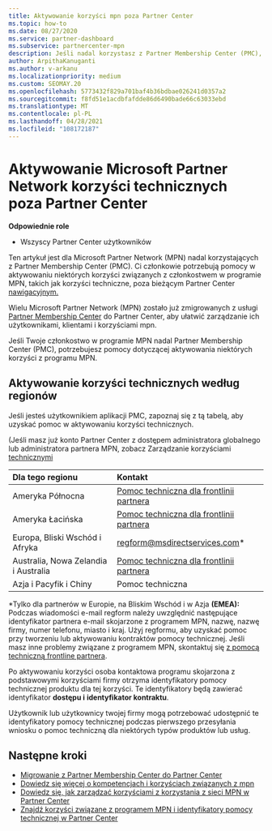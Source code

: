 ```yaml
---
title: Aktywowanie korzyści mpn poza Partner Center
ms.topic: how-to
ms.date: 08/27/2020
ms.service: partner-dashboard
ms.subservice: partnercenter-mpn
description: Jeśli nadal korzystasz z Partner Membership Center (PMC), dowiedz się, z kim należy się kontaktować, aby aktywować korzyści pomocy technicznej MPN i przekazać identyfikatory pomocy technicznej dla korzyści.
author: ArpithaKanuganti
ms.author: v-arkanu
ms.localizationpriority: medium
ms.custom: SEOMAY.20
ms.openlocfilehash: 5773432f829a701baf4b36bdbae026241d0357a2
ms.sourcegitcommit: f8fd51e1acdbfafdde86d6490bade66c63033ebd
ms.translationtype: MT
ms.contentlocale: pl-PL
ms.lasthandoff: 04/28/2021
ms.locfileid: "108172187"
---
```

# <a name="activate-microsoft-partner-network-technical-benefits-outside-of-partner-center"></a>Aktywowanie Microsoft Partner Network korzyści technicznych poza Partner Center


**Odpowiednie role**

- Wszyscy Partner Center użytkowników

Ten artykuł jest dla Microsoft Partner Network (MPN) nadal korzystających z Partner Membership Center (PMC). Ci członkowie potrzebują pomocy w aktywowaniu niektórych korzyści związanych z członkostwem w programie MPN, takich jak korzyści techniczne, poza bieżącym Partner Center [nawigacyjnym.](https://partner.microsoft.com/dashboard)

Wielu Microsoft Partner Network (MPN) zostało już zmigrowanych z usługi [Partner Membership Center](prepare-pmc-pc-migration.md) do Partner Center, aby ułatwić zarządzanie ich użytkownikami, klientami i korzyściami mpn.

Jeśli Twoje członkostwo w programie MPN nadal Partner Membership Center (PMC), potrzebujesz pomocy dotyczącej aktywowania niektórych korzyści z programu MPN.

## <a name="activate-technical-benefits-by-region"></a>Aktywowanie korzyści technicznych według regionów

Jeśli jesteś użytkownikiem aplikacji PMC, zapoznaj się z tą tabelą, aby uzyskać pomoc w aktywowaniu korzyści technicznych.

(Jeśli masz już konto Partner Center z dostępem administratora globalnego lub administratora partnera MPN, zobacz Zarządzanie korzyściami [technicznymi](https://docs.microsoft.com/partner-center/manage-your-partner-network-benefits#manage-technical-benefits)

|Dla tego regionu  | Kontakt |
|:--------|:------------|
|Ameryka Północna  | [Pomoc techniczna dla frontlinii partnera](https://partner.microsoft.com/support?issueid=300-0042)  |
|Ameryka Łacińska  | [Pomoc techniczna dla frontlinii partnera](https://partner.microsoft.com/support?issueid=300-0042)  |
|Europa, Bliski Wschód i Afryka  | [regform@msdirectservices.com](mailto:regform@msdirectservices.com)*  |
|Australia, Nowa Zelandia i Australia  | [Pomoc techniczna dla frontlinii partnera](https://partner.microsoft.com/support?issueid=300-0042)  |
|Azja i Pacyfik i Chiny  | Pomoc techniczna  |

\*Tylko dla partnerów w Europie, na Bliskim Wschód i w Azja **(EMEA):** Podczas wiadomości e-mail regform należy uwzględnić następujące identyfikator partnera e-mail skojarzone z programem MPN, nazwę, nazwę firmy, numer telefonu, miasto i kraj. Użyj regformu, aby uzyskać pomoc przy tworzeniu lub aktywowaniu kontraktów pomocy technicznej. Jeśli masz inne problemy związane z programem MPN, skontaktuj się [z pomocą techniczną frontline partnera](https://partner.microsoft.com/support?issueid=300-0042).

Po aktywowaniu korzyści osoba kontaktowa programu skojarzona z podstawowymi korzyściami firmy otrzyma identyfikatory pomocy technicznej produktu dla tej korzyści. Te identyfikatory będą zawierać identyfikator **dostępu i** **identyfikator kontraktu**. 

Użytkownik lub użytkownicy twojej firmy mogą potrzebować udostępnić te identyfikatory pomocy technicznej podczas pierwszego przesyłania wniosku o pomoc techniczną dla niektórych typów produktów lub usług.

## <a name="next-steps"></a>Następne kroki

- [Migrowanie z Partner Membership Center do Partner Center](prepare-pmc-pc-migration.md)
- [Dowiedz się więcej o kompetencjach i korzyściach związanych z mpn](learn-about-competencies.md)
- [Dowiedz się, jak zarządzać korzyściami z korzystania z sieci MPN w Partner Center](manage-your-partner-network-benefits.md)
- [Znajdź korzyści związane z programem MPN i identyfikatory pomocy technicznej w Partner Center](mpn-find-benefits.md)
